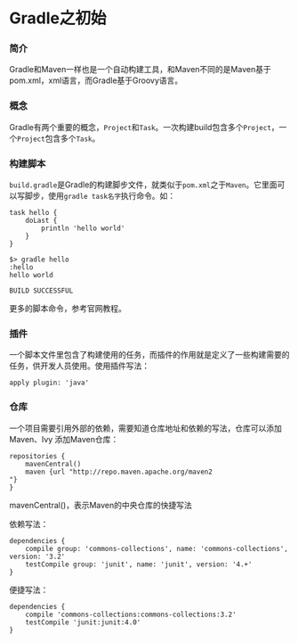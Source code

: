 # Gradle之初始
### 简介
Gradle和Maven一样也是一个自动构建工具，和Maven不同的是Maven基于pom.xml，xml语言，而Gradle基于Groovy语言。

### 概念
Gradle有两个重要的概念，`Project`和`Task`。一次构建build包含多个`Project`，一个`Project`包含多个`Task`。
### 构建脚本
`build.gradle`是Gradle的构建脚步文件，就类似于`pom.xml`之于`Maven`。它里面可以写脚步，使用`gradle task名字`执行命令。如：

```
task hello {
    doLast {
        println 'hello world'
    }
}
```

```
$> gradle hello   
:hello
hello world

BUILD SUCCESSFUL
```
更多的脚本命令，参考官网教程。
### 插件
一个脚本文件里包含了构建使用的任务，而插件的作用就是定义了一些构建需要的任务，供开发人员使用。使用插件写法：

```
apply plugin: 'java'
```

### 仓库
一个项目需要引用外部的依赖，需要知道仓库地址和依赖的写法，仓库可以添加Maven、Ivy
添加Maven仓库：

```
repositories {
    mavenCentral()
    maven {url "http://repo.maven.apache.org/maven2
"}
}
```
mavenCentral()，表示Maven的中央仓库的快捷写法

依赖写法：

```
dependencies {
    compile group: 'commons-collections', name: 'commons-collections', version: '3.2'
    testCompile group: 'junit', name: 'junit', version: '4.+'
}
```
便捷写法：

```
dependencies {
    compile 'commons-collections:commons-collections:3.2'
    testCompile 'junit:junit:4.0'
}
```


